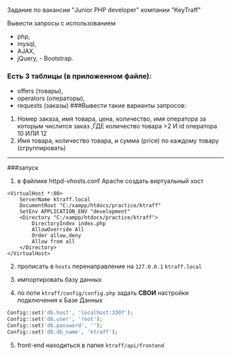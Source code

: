 Задание по вакансии "Junior PHP developer" компании "KeyTraff"

Вывести запросы с использованием 
   - php,
   - mysql,
   - AJAX, 
   - jQuery, 
    - Bootstrap. 
### Есть 3 таблицы (в приложенном файле): 
- offers (товары), 
- operators (операторы), 
- requests (заказы)
###Вывести такие варианты запросов:
1) Номер заказа, имя товара, цена, количество, имя оператора за которым числится заказ ,ГДЕ количество товара >2 И id оператора 10 ИЛИ 12
2) Имя товара, количество товара, и сумма (price) по каждому товару (сгруппировать)

------

###запуск
1) в файлике httpd-vhosts.conf  Apache  создать виртуальный хост

```apacheconfig
<VirtualHost *:80>
    ServerName ktraff.local
    DocumentRoot "C:/xampp/htdocs/practice/ktraff"
    SetEnv APPLICATION_ENV "development"
    <Directory "C:/xampp/htdocs/practice/ktraff">
        DirectoryIndex index.php
        AllowOverride All
        Order allow,deny
        Allow from all
    </Directory>
</VirtualHost>

```
2) прописать в `hosts` перенаправление на `127.0.0.1` `ktraff.local`

3) импортировать базу данных

4) по поти `ktraff/config/config.php` задать **СВОИ** настройки подключения к Базе Данных
```php
Config::set('db.host', 'localhost:3307');
Config::set('db.user', 'root');
Config::set('db.password', '');
Config::set('db.db_name', 'ktraff');
```

5) front-end находиться в папке `ktraff/api/frontend`